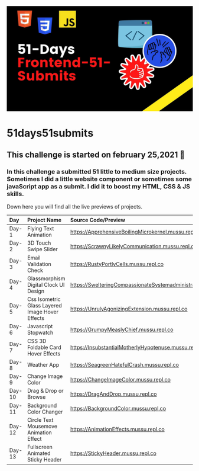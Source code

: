 <img src="./banner.jpg">

# 51days51submits

 ## This challenge is started on february 25,2021 📅
 ### In this challenge a submitted 51 little to medium size projects. Sometimes I did a little website component or sometimes some javaScript app as a submit. I did it to boost my HTML, CSS & JS skills. 
 Down here you will find all the live previews of projects. 
 
 | Day   | Project Name    | Source Code/Preview |
| :---  | :------------- | :------------------ |  
| Day-1 | Flying Text Animation  | https://ApprehensiveBoilingMicrokernel.mussu.repl.co |
| Day-2 |  3D Touch Swipe Slider | https://ScrawnyLikelyCommunication.mussu.repl.co |
| Day-3 |  Email Validation Check | https://RustyPortlyCells.mussu.repl.co |
| Day-4 |  Glassmorphism Digital Clock UI Design | https://SwelteringCompassionateSystemadministrator.mussu.repl.co |
| Day-5 |  Css Isometric Glass Layered Image Hover Effects | https://UnrulyAgonizingExtension.mussu.repl.co |
| Day-6 |  Javascript Stopwatch | https://GrumpyMeaslyChief.mussu.repl.co |
| Day-7 |  CSS 3D Foldable Card Hover Effects | https://InsubstantialMotherlyHypotenuse.mussu.repl.co |
| Day-8 |  Weather App | https://SeagreenHatefulCrash.mussu.repl.co |
| Day-9 |  Change Image Color | https://ChangeImageColor.mussu.repl.co |
| Day-10 |  Drag & Drop or Browse | https://DragAndDrop.mussu.repl.co |
| Day-11 |  Background Color Changer | https://BackgroundColor.mussu.repl.co |
| Day-12 |  Circle Text Mousemove Animation Effect | https://AnimationEffects.mussu.repl.co |
| Day-13 |  Fullscreen Animated Sticky Header | https://StickyHeader.mussu.repl.co |
